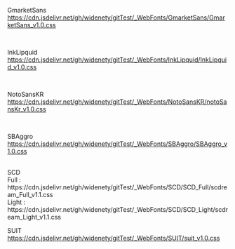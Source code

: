 GmarketSans<br>
https://cdn.jsdelivr.net/gh/widenety/gitTest/_WebFonts/GmarketSans/GmarketSans_v1.0.css

<br>

InkLipquid<br>
https://cdn.jsdelivr.net/gh/widenety/gitTest/_WebFonts/InkLipquid/InkLipquid_v1.0.css

<br>

NotoSansKR<br>
https://cdn.jsdelivr.net/gh/widenety/gitTest/_WebFonts/NotoSansKR/notoSansKr_v1.0.css

<br>

SBAggro<br>
https://cdn.jsdelivr.net/gh/widenety/gitTest/_WebFonts/SBAggro/SBAggro_v1.0.css

<br>
SCD<br>
Full : https://cdn.jsdelivr.net/gh/widenety/gitTest/_WebFonts/SCD/SCD_Full/scdream_Full_v1.1.css<br>
Light : https://cdn.jsdelivr.net/gh/widenety/gitTest/_WebFonts/SCD/SCD_Light/scdream_Light_v1.1.css

<br>

SUIT<br>
https://cdn.jsdelivr.net/gh/widenety/gitTest/_WebFonts/SUIT/suit_v1.0.css